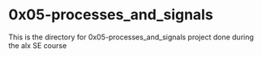 # 0x05-processes_and_signals

This is the directory for 0x05-processes_and_signals project done during the alx SE course
